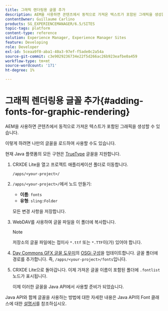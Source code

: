```yaml
---
title: 그래픽 렌더링용 글꼴 추가
description: AEM을 사용하면 콘텐츠에서 동적으로 가져온 텍스트가 포함된 그래픽을 생성할 수 있습니다
contentOwner: Guillaume Carlino
products: SG_EXPERIENCEMANAGER/6.5/SITES
topic-tags: platform
content-type: reference
solution: Experience Manager, Experience Manager Sites
feature: Developing
role: Developer
exl-id: 5ceaa9f0-aba1-40a3-97ef-f5ade0c2a54a
source-git-commit: c3e9029236734e22f5d266ac26b923eafbe0a459
workflow-type: tm+mt
source-wordcount: '171'
ht-degree: 1%

---
```


# 그래픽 렌더링용 글꼴 추가{#adding-fonts-for-graphic-rendering}

AEM을 사용하면 콘텐츠에서 동적으로 가져온 텍스트가 포함된 그래픽을 생성할 수 있습니다.

이렇게 하려면 나만의 글꼴을 로드하여 사용할 수도 있습니다.

현재 Java 플랫폼의 모든 구현은 [TrueType](https://en.wikipedia.org/wiki/Truetype) 글꼴을 지원합니다.

1. CRXDE Lite을 열고 프로젝트 애플리케이션 폴더로 이동합니다.

   `/apps/<your-project>/`

1. `/apps/<your-project>/`에서 노드 만들기:

   * **이름**: `fonts`
   * **유형**: `sling:Folder`

   모든 변경 사항을 저장합니다.

1. WebDAV를 사용하여 글꼴 파일을 이 폴더에 복사합니다.

   >[!NOTE]
   >
   >저장소의 글꼴 파일에는 접미사 `*.ttf` 또는 `*.TTF`이(가) 있어야 합니다.

1. [Day Commons GFX 글꼴 도우미](/help/sites-deploying/osgi-configuration-settings.md)의 [OSGi 구성](/help/sites-deploying/configuring-osgi.md)을 업데이트합니다. 글꼴 폴더에 경로를 추가합니다. 즉, `/apps/<your-project>/fonts`입니다.

1. CRXDE Lite으로 돌아갑니다. 이제 가져온 글꼴 이름이 포함된 폴더에 `.fontlist` 노드가 표시됩니다.

   이제 이러한 글꼴을 Java API에서 사용할 준비가 되었습니다.

Java API와 함께 글꼴을 사용하는 방법에 대한 자세한 내용은 Java API의 Font 클래스에 대한 [설명서](https://download.oracle.com/javase/6/docs/api/java/awt/Font.html)를 참조하십시오.
